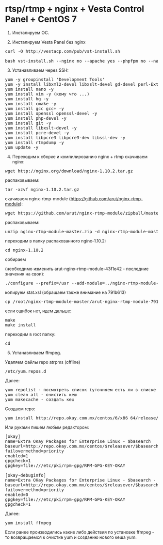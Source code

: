 # rtsp/rtmp + nginx + Vesta Control Panel + CentOS 7

1. Инсталируем ОС.

2. Инсталируем Vesta Panel без nginx
<pre>
curl -O http://vestacp.com/pub/vst-install.sh

bash vst-install.sh --nginx no --apache yes --phpfpm no --named yes --remi yes --vsftpd yes --proftpd no --iptables yes --fail2ban yes --quota no --exim yes --dovecot yes --spamassassin no --clamav yes --softaculous yes --mysql yes --postgresql no --hostname localhost.ltd --email exemple@domain.ru --force
</pre>

3. Устанавливаем через SSH: <br>
<pre>
yum -y groupinstall 'Development Tools'
yum -y install libxml2-devel libxslt-devel gd-devel perl-ExtUtils-Embed GeoIP-devel
yum install nano -y
yum install vim -y (кому что ...)
yum install hg -y
yum install cmake -y
yum install gcc gcc+ -y
yum install openssl openssl-devel -y
yum install php-devel -y
yum install git -y
yum install libxslt-devel -y
yum install pcre-devel -y
yum install libpcre3 libpcre3-dev libssl-dev -y
yum install rtmpdump -y
yum update -y
</pre>

4. Переходим к сборке и компилированию nginx + rtmp 
скачиваем nginx:
<pre>
wget http://nginx.org/download/nginx-1.10.2.tar.gz
</pre>

распаковываем:

<pre>
tar -xzvf nginx-1.10.2.tar.gz
</pre>

скачиваем nginx-rtmp-module (https://github.com/arut/nginx-rtmp-module):

<pre>
wget https://github.com/arut/nginx-rtmp-module/zipball/master -O nginx-rtmp-module-master.zip
</pre>

распаковываем:
<pre>
unzip nginx-rtmp-module-master.zip -d nginx-rtmp-module-master
</pre>

переходим в папку распакованного nginx-1.10.2:

<pre>
cd nginx-1.10.2
</pre>

собираем

(необходимо изменить arut-nginx-rtmp-module-43f1e42 - последние значения на свои):
<pre>
./configure --prefix=/usr --add-module=../nginx-rtmp-module-master/arut-nginx-rtmp-module-43f1e42/ --pid-path=/var/run/nginx.pid --conf-path=/etc/nginx/nginx.conf --error-log-path=/var/log/nginx/error.log --http-log-path=/var/log/nginx/access.log --with-http_ssl_module
</pre>

копируем stat.xsl (обращаем также внимание на 791b613)
<pre>
cp /root/nginx-rtmp-module-master/arut-nginx-rtmp-module-791b613/stat.xsl /etc/nginx
</pre>

если ошибок нет, идем дальше:
<pre>
make
make install
</pre>
переходим в root папку:
<pre>
cd
</pre>

5. Устанавливаем ffmpeg.

Удаляем файлы repo atrpms (offline)
<pre>
/etc/yum.repos.d
</pre>
Далее:
<pre>
yum repolist - посмотреть список (уточняем есть ли в списке atrpms)
yum clean all - очистить кеш 
yum makecache - создать кеш
</pre>

Создаем repo: 
<pre>
yum install http://repo.okay.com.mx/centos/6/x86_64/release/okay-release-1-1.noarch.rpm
</pre>
Или руками пишем любым редактором: 
<pre>
[okay]
name=Extra OKay Packages for Enterprise Linux - $basearch
baseurl=http://repo.okay.com.mx/centos/$releasever/$basearch/release
failovermethod=priority
enabled=1
gpgcheck=1
gpgkey=file:///etc/pki/rpm-gpg/RPM-GPG-KEY-OKAY

[okay-debuginfo]
name=Extra OKay Packages for Enterprise Linux - $basearch - Debug
baseurl=http://repo.okay.com.mx/centos/$releasever/$basearch/debug
failovermethod=priority
enabled=0
gpgkey=file:///etc/pki/rpm-gpg/RPM-GPG-KEY-OKAY
gpgcheck=1
</pre>

Далее:
<pre>
yum install ffmpeg
</pre>
Если ранее производились какие либо действия по установке ffmpeg - то возвращаемся к очистке yum и созданию нового кеша yum.


